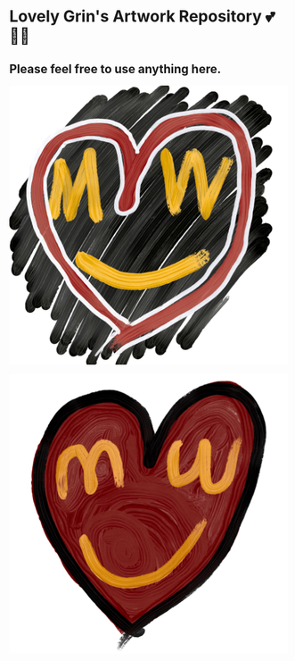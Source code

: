 # Lovely Grin's Artwork Repository 💕👩‍🌾

## Please feel free to use anything here.

![](art/0_lovegrin_500x.png)

![](art/1_redgrinheart_500x.png)